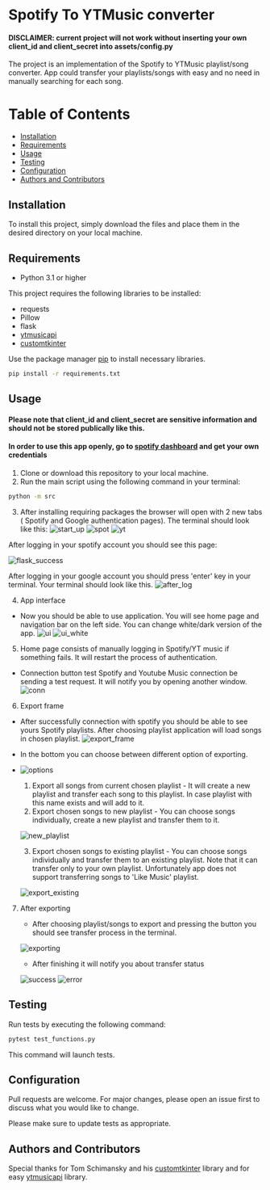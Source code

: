 # Spotify To YTMusic converter

#### DISCLAIMER: current project will not work without inserting your own client_id and client_secret into assets/config.py

The project is an implementation of the Spotify to YTMusic playlist/song converter. App could transfer your 
playlists/songs with easy and no need in manually searching for each song.

# Table of Contents

- [Installation](#installation)
- [Requirements](#requirements)
- [Usage](#usage)
- [Testing](#testing)
- [Configuration](#configuration)
- [Authors and Contributors](#authors-and-contributors)

## Installation

To install this project, simply download the files and place them in the desired directory on your local machine.

## Requirements

- Python 3.1 or higher

This project requires the following libraries to be installed:

- requests
- Pillow
- flask
- [ytmusicapi](https://ytmusicapi.readthedocs.io/en/stable/)
- [customtkinter](https://github.com/TomSchimansky/CustomTkinter)

Use the package manager [pip](https://pip.pypa.io/en/stable/) to install necessary libraries.
```bash
pip install -r requirements.txt
```

## Usage

#### Please note that client_id and client_secret are sensitive information and should not be stored publically like this.
#### In order to use this app openly, go to [spotify dashboard](https://developer.spotify.com/dashboard) and get your own credentials

1. Clone or download this repository to your local machine.
2. Run the main script using the following command in your terminal:
```bash
python -m src
```

3. After installing requiring packages the browser will open with 2 new tabs ( Spotify and Google authentication pages).
The terminal should look like this:
![start_up](images/start_up.png)
![spot](images/spot_log_page.png)
![yt](images/yt_log_page.png)

After logging in your spotify account you should see this page:

![flask_success](images/flask_access_token.png)

After logging in your google account you should press 'enter' key in your terminal. Your terminal should look like this.
![after_log](images/terminal_after_login.png)

4. App interface
- Now you should be able to use application. You will see home page and navigation bar on the left side. You can change
white/dark version of the app. 
![ui](images/app_interface.png)
![ui_white](images/app_interface_white.png)

5. Home page consists of manually logging in Spotify/YT music if something fails. It will restart the process of authentication.

- Connection button test Spotify and Youtube Music connection be sending a test request. It will notify you by opening another window.
![conn](images/connection_button.png)

6. Export frame
  - After successfully connection with spotify you should be able to see yours Spotify playlists. After choosing playlist
    application will load songs in chosen playlist.
  ![export_frame](images/export_frame.png)
  - In the bottom you can choose between different option of exporting.
  
  - ![options](images/export_option_menu.png)
      1. Export all songs from current chosen playlist - It will create a new playlist and transfer each song to this playlist.
      In case playlist with this name exists and will add to it.
      2. Export chosen songs to new playlist - You can choose songs individually, create a new playlist 
      and transfer them to it. 

      ![new_playlist](images/new_playlist_export.png)
    
      3. Export chosen songs to existing playlist - You can choose songs individually and transfer them to an existing playlist.
      Note that it can transfer only to your own playlist. Unfortunately app does not support transferring songs to 
      'Like Music' playlist.

      ![export_existing](images/export_existing.png)

7. After exporting
   - After choosing playlist/songs to export and pressing the button you should see transfer process in the terminal.

    ![exporting](images/terminal_exporting.png)

   - After finishing it will notify you about transfer status

   ![success](images/report_successful.png)
   ![error](images/report_error.png)


## Testing

Run tests by executing the following command:
```bash
pytest test_functions.py 
```
This command will launch tests.

## Configuration

Pull requests are welcome. For major changes, please open an issue first
to discuss what you would like to change.

Please make sure to update tests as appropriate.

## Authors and Contributors

Special thanks for Tom Schimansky and his [customtkinter](https://github.com/TomSchimansky/CustomTkinter) library
and for easy [ytmusicapi](https://ytmusicapi.readthedocs.io/en/stable/) library.
